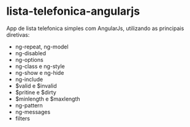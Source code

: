 # lista-telefonica-angularjs
App de lista telefonica simples com AngularJs, utilizando as principais diretivas:


- ng-repeat, ng-model
- ng-disabled
- ng-options
- ng-class e ng-style
- ng-show e ng-hide
- ng-include
- $valid e $invalid
- $pritine e $dirty
- $minlength e $maxlength
- ng-pattern
- ng-messages
- filters